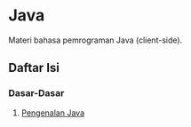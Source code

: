 # Java

Materi bahasa pemrograman Java (client-side).

## Daftar Isi

### Dasar-Dasar

1. [Pengenalan Java](https://github.com/FatkhanZakia/materi/blob/master/bahasa_pemrograman/java/01-pengertian-java.md)
<!-- 2. [Memasukan Javascript ke Halaman Web](https://github.com/tamankodekode/materi/blob/master/bahasa_pemrograman/javascript/02-memasukan-javascript-ke-halaman-web.md)
2. [Struktur Dasar](https://github.com/tamankodekode/materi/blob/master/bahasa_pemrograman/javascript/03-struktur-dasar.md)
3. [Variabel](https://github.com/tamankodekode/materi/blob/master/bahasa_pemrograman/javascript/04-variabel.md)
4. [Tipe Data](https://github.com/tamankodekode/materi/blob/master/bahasa_pemrograman/javascript/05-tipe-data.md)
5. [Konversi Tipe Data](https://github.com/tamankodekode/materi/blob/master/bahasa_pemrograman/javascript/06-konversi-tipe-data.md)
6. [Operator](https://github.com/tamankodekode/materi/blob/master/bahasa_pemrograman/javascript/07-operator.md)

   a. [Aritmatika](https://github.com/tamankodekode/materi/blob/master/bahasa_pemrograman/javascript/07-operator.md#aritmatika)

   b. [Komparasi](https://github.com/tamankodekode/materi/blob/master/bahasa_pemrograman/javascript/07-operator.md#komparasi)

   c. [Logika](https://github.com/tamankodekode/materi/blob/master/bahasa_pemrograman/javascript/07-operator.md#logika)

   d. [Assignment](https://github.com/tamankodekode/materi/blob/master/bahasa_pemrograman/javascript/07-operator.md#assignment)

7. Percabangan (Decision)

   a. If-Else

   b. Switch-Case

8. Perulangan (Looping)

   a. For

   b. While

   c. Do-While

9. Fungsi (Function)

   a. Standard Function

   b. Arrow Function -->

